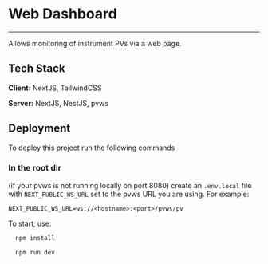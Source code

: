 # Web Dashboard

---

Allows monitoring of instrument PVs via a web page.

## Tech Stack

**Client:** NextJS, TailwindCSS

**Server:** NextJS, NestJS, pvws

## Deployment

To deploy this project run the following commands

### In the root dir

(if your pvws is not running locally on port 8080) create an `.env.local` file with `NEXT_PUBLIC_WS_URL` set to the pvws URL you are using. For example:

```.env.local
NEXT_PUBLIC_WS_URL=ws://<hostname>:<port>/pvws/pv
```

To start, use:

```bash
  npm install
```

```bash
  npm run dev
```
